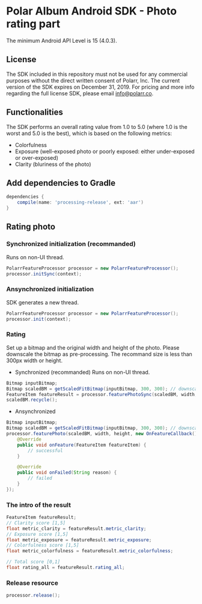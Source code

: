 # Polar Album Android SDK - Photo rating part
The minimum Android API Level is 15 (4.0.3).

## License
The SDK included in this repository must not be used for any commercial purposes without the direct written consent of Polarr, Inc. The current version of the SDK expires on December 31, 2019. For pricing and more info regarding the full license SDK, please email [info@polarr.co](mailto:info@polarr.co).

## Functionalities
The SDK performs an overall rating value from 1.0 to 5.0 (where 1.0 is the worst and 5.0 is the best), which is based on the following metrics:
- Colorfulness
- Exposure (well-exposed photo or poorly exposed: either under-exposed or over-exposed)
- Clarity (bluriness of the photo)

## Add dependencies to Gradle
```groovy
dependencies {
    compile(name: 'processing-release', ext: 'aar')
}
```

## Rating photo
### Synchronized initialization (recommanded)
Runs on non-UI thread.
```java
PolarrFeatureProcessor processor = new PolarrFeatureProcessor();
processor.initSync(context);
```
### Ansynchronized initialization
SDK generates a new thread.
```java
PolarrFeatureProcessor processor = new PolarrFeatureProcessor();
processor.init(context);
```
### Rating
Set up a bitmap and the original width and height of the photo. 
Please downscale the bitmap as pre-processing. The recommand size is less than 300px width or height.
- Synchronized (recommanded)
Runs on non-UI thread.
```java
Bitmap inputBitmap;
Bitmap scaledBM = getScaledFitBitmap(inputBitmap, 300, 300); // downscaled with same ration (w:h)
FeatureItem featureResult = processor.featurePhotoSync(scaledBM, width, height); // original width and original height
scaledBM.recycle();
```
- Ansynchronized
```java
Bitmap inputBitmap;
Bitmap scaledBM = getScaledFitBitmap(inputBitmap, 300, 300); // downscaled with same ration (w:h)
processor.featurePhoto(scaledBM, width, height, new OnFeatureCallback() { // original width and original height
    @Override
    public void onFeature(FeatureItem featureItem) {
        // successful
    }

    @Override
    public void onFailed(String reason) {
        // failed
    }
});
```
### The intro of the result
```java
FeatureItem featureResult;
// Clarity score [1,5]
float metric_clarity = featureResult.metric_clarity;
// Exposure score [1,5]
float metric_exposure = featureResult.metric_exposure;
// Colorfulness score [1,5]
float metric_colorfulness = featureResult.metric_colorfulness;

// Total score [0,1]
float rating_all = featureResult.rating_all;
```
### Release resource
```java
processor.release();
```